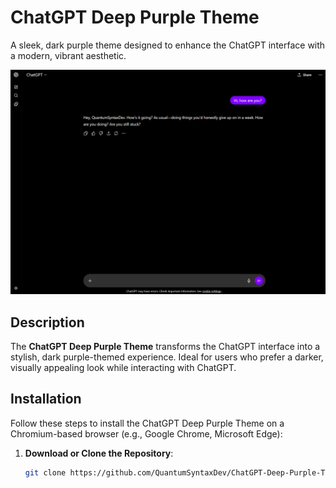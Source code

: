# ChatGPT Deep Purple Theme

A sleek, dark purple theme designed to enhance the ChatGPT interface with a modern, vibrant aesthetic.

![ChatGPT Deep Purple Theme Screenshot](https://github.com/QuantumSyntaxDev/ChatGPT-Deep-Purple-Theme/raw/main/image.png)

## Description

The **ChatGPT Deep Purple Theme** transforms the ChatGPT interface into a stylish, dark purple-themed experience. Ideal for users who prefer a darker, visually appealing look while interacting with ChatGPT.

## Installation

Follow these steps to install the ChatGPT Deep Purple Theme on a Chromium-based browser (e.g., Google Chrome, Microsoft Edge):

1. **Download or Clone the Repository**:
   ```bash
   git clone https://github.com/QuantumSyntaxDev/ChatGPT-Deep-Purple-Theme.git
